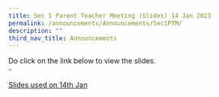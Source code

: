 ```yaml
---
title: Sec 1 Parent Teacher Meeting (Slides) 14 Jan 2023
permalink: /announcements/Announcements/Sec1PTM/
description: ""
third_nav_title: Announcements
---
```

<p>Do click on the link below to view the slides.<br />-&nbsp;
	
	
<a href="pdf" target="_blank" rel="noopener">Slides used on 14th Jan</a></p>